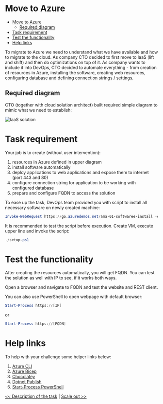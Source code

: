 ﻿# Move to Azure

<!-- TOC -->

* [Move to Azure](#move-to-azure)
    * [Required diagram](#required-diagram)
* [Task requirement](#task-requirement)
* [Test the functionality](#test-the-functionality)
* [Help links](#help-links)

<!-- TOC -->

To migrate to Azure we need to understand what we have available and how to migrate to the cloud. As company CTO decided
to first move to IaaS (lift and shift) and then do optimizations on top of it. As company wants to include it into
DevOps, CTO decided to automate everything - from creation of resources in Azure, installing the software, creating web
resources, configuring database and defining connection strings / settings.

## Required diagram

CTO (together with cloud solution architect) built required simple diagram to mimic what we need to establish:

![IaaS solution](https://webeudatastorage.blob.core.windows.net/web/AzureIaaS.png)

# Task requirement

Your job is to create (without user intervention):

1. resources in Azure defined in upper diagram
2. install software automatically
3. deploy applications to web applications and expose them to internet (port 443 and 80)
4. configure connection string for application to be working with configured database
5. prepare and configure FQDN to access the solution

To ease up the task, DevOps team provided you with script to install all necessary software on newly created machine:

``` powershell
Invoke-WebRequest https://go.azuredemos.net/ama-01-softwaree-install -o setup.ps1
```

It is recommended to test the script before execution. Create VM, execute upper line and invoke the script:

``` powershell
./setup.ps1
```

# Test the functionality

After creating the resources automatically, you will get FQDN. You can test the solution as well with IP to see, if it
works both ways.

Open a browser and navigate to FQDN and test the website and REST client.

You can also use PowerShell to open webpage with default browser:

``` powershell
Start-Process https://[IP]
```

or

``` powershell
Start-Process https://[FQDN]
```

# Help links

To help with your challenge some helper links below:

1. [Azure CLI](https://docs.microsoft.com/en-us/cli/azure/)
2. [Azure Bicep](https://docs.microsoft.com/en-us/azure/azure-resource-manager/bicep/overview?tabs=bicep)
2. [Chocolatey](https://chocolatey.org/)
3. [Dotnet Publish](https://docs.microsoft.com/en-us/dotnet/core/tools/dotnet-publish)
4. [Start-Process PowerShell](https://docs.microsoft.com/en-us/powershell/module/microsoft.powershell.management/start-process?view=powershell-7.2)

[<< Description of the task](./00-init.md) | [Scale out >>](./02-Scale-Solution.md)